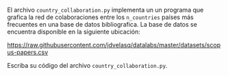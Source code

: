 
El archivo `country_collaboration.py` implementa un un programa que grafica la 
red de colaboraciones entre los `n_countries` países más frecuentes en una base 
de datos bibliografica. La base de datos se encuentra disponible en la 
siguiente ubicación:

https://raw.githubusercontent.com/jdvelasq/datalabs/master/datasets/scopus-papers.csv


Escriba su código del archivo `country_collaboration.py`.
